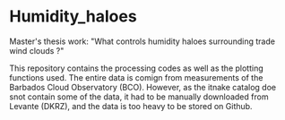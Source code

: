 # Humidity_haloes
Master's thesis work: "What controls humidity haloes surrounding trade wind clouds ?"

This repository contains the processing codes as well as the plotting functions used. The entire data is comign from measurements of the Barbados Cloud Observatory (BCO). However, as the itnake catalog doe snot contain some of the data, it had to be manually downloaded from Levante (DKRZ), and the data is too heavy to be stored on Github.

